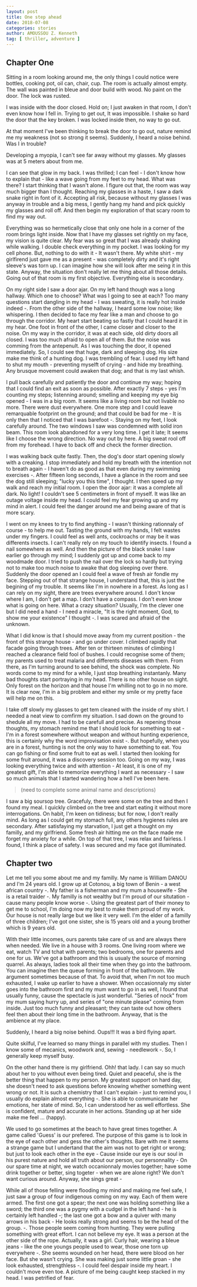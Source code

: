 ```yaml
---
layout: post
title: One step ahead
date: 2018-07-08
categories: stories
author: AMOUSSOU Z. Kenneth
tag: [ thriller, adventure ]
---
```


## Chapter One

Sitting in a room looking around me, the only things I could notice were bottles, cooking pot, oil can, chair, cup. The room is actually almost empty. The wall was painted in bleue and door build with wood. No paint on the door. The lock was rusted.

I was inside with the door closed. Hold on; I just awaken in that room, I don't even know how I fell in. Trying to get out, It was impossible. I shake so hard the door that the key broken. I was locked inside then, no way to go out.

At that moment I've been thinking to break the door to go out, nature remind me my weakness (not so strong it seems). Suddenly, I heard a noise behind. Was I in trouble?

Developing a myopia, I can't see far away without my glasses. My glasses was at 5 meters about from me.

I can see that glow in my back. I was thrilled; I can feel - I don't know how to explain that - like a wave going from my feet to my head. What was there? I start thinking that I wasn't alone. I figure out that, the room was way much bigger than I thought. Reaching my glasses in a haste, I saw a dark snake right in font of it. Accepting all risk, because without my glasses I was anyway in trouble and a big mess, I gently hang my hand and pick quickly my glasses and roll off. And then begin my exploration of that scary room to find my way out.

Everything was so hermetically close that only one hole in a corner of the room brings light inside. Now that I have my glasses set rightly on my face, my vision is quite clear. My fear was so great that I was already shaking while walking. I double check everything in my pocket. I was looking for my cell phone. But, nothing to do with it - It wasn't there. My white shirt - my girlfirend just gave me as a present - was completely dirty and it's right sleeve's was torn up. I can imagine how she will look after me seing it in this state. Anyway, the situation don't really let me thing about all those details. Going out of that room is my first objective. Everything else is secondary.

On my right side I saw a door ajar. On my left hand though was a long hallway. Which one to choose? What was I going to see at each? Too many questions start dangling in my head - I was sweating, it is really hot inside indeed -. From the other side of the hallway, I heard some low noise; like whispering. I then decided to face my fear like a man and choose to go through the corridor. My heart start beating so fastly that I could heard it in my hear. One foot in front of the other, I came closer and closer to the noise. On my way in the corridor, it was at each side, old dirty doors all closed. I was too much afraid to open all of them. But the noise was comming from the antepenult. As I was touching the door, it opened immediately. So, I could see that huge, dark and sleeping dog. His size make me think of a hunting dog. I was trembling of fear. I used my left hand to shut my mouth - preventing myselft of crying - and hide my breathing. Any brusque movement could awaken that dog; and that is my last whish.

I pull back carefully and patiently the door and continue my way; hoping that I could find an exit as soon as possible. After exactly 7 steps - yes I'm counting my steps; listenning around; smelling and keeping my eye big opened - I was in a big room. It seems like a living room but not livable no more. There were dust everywhere. One more step and I could leave remarquable footprint on the ground; and that could be bad for me - It is only then that I noticed that I was barefoot -. Staying on my feet, I look carefully around. The two windows I saw was condemned with solid iron beam. This room look abandoned for a very long time. I get it late; It seems like I choose the wrong direction. No way out by here. A big sweat rool off from my forehead. I have to back off and check the former direction.

I was walking back quite fastly. Then, the dog's door start opening slowly with a creaking. I stop immediately and hold my breath with the intention not to breath again - I haven't do as good as that even during my swimming exercises -. After fifteen long seconds, I have a glance in the room and see the dog still sleeping; "lucky you this time", I thought. I then speed up my walk and reach my initial room. I open the door ajar: it was a complete all dark. No light! I couldn't see 5 centimeters in front of myself. It was like an outage voltage inside my head. I could feel my fear growing up and my mind in alert. I could feel the danger around me and being aware of that is more scary.

I went on my knees to try to find anything - I wasn't thinking rationnaly of course -  to help me out. Tasting the ground with my hands, I felt wastes under my fingers. I could feel as well ants, cockroachs or may be it was differents insects. I can't really rely on my touch to identify insects. I found a nail somewhere as well. And then the picture of the black snake I saw earlier go through my mind; I suddenly got up and come back to my woodmade door. I tried to push the nail over the lock so hardly but trying not to make too much noise to awake that dog sleeping over there. Suddenly the door opened an I could feel a wave of fresh air fondle my face. Stepping out of that strange house, I understand that, this is just the begining of my trouble. It seems like I'm in nowhere in a forest. As long as I can rely on my sight, there are trees everywhere around. I don't know where I am, I don't get a map. I don't have a compass. I don't even know what is going on here. What a crazy situation? Usually, I'm the clever one but I did need a hand - I need a miracle, "It is the right moment, God, to show me your existence" I thought -. I was scared and afraid of the unknown.

What I did know is that I should move away from my current position - the front of this strange house - and go under cover. I climbed rapidly that facade going through trees. After ten or thirteen minutes of climbing I reached a clearance field fool of bushes. I could recognise some of them; my parents used to treat malaria and differents diseases with them. From there, as I'm turning around to see behind, the shock was complete. No words come to my mind for a while, I just stop breathing instantanly. Many bad thoughts start portraying in my head. There is no other house on sight. Only forest on the horizon and that house I'm whilling not to go in no more. It is clear now, I'm in a big problem and either my smile or my pretty face will help me on this.

I take off slowly my glasses to get tem cleaned with the inside of my shirt. I needed a neat view to comfirm my situation. I sad down on the ground to shedule all my move. I had to be carefull and precise. As repening those thoughts, my stomach remind me that I should look for something to eat - I'm in a forest somewhere without weapon and without hunting experience, this is certainly why the word improvisation exist -. 
But hopefully, when you are in a forest, hunting is not the only way to have something to eat. You can go fishing or find some fruit to eat as well.
I started then looking for some fruit around, it was a discovery session too. Going on my way, I was looking everything twice and with attention - At least, it is one of my greatest gift, I'm able to memorize everything I want as necessary -
I saw so much animals that I started wandering how a hell I've been here. 

> (need to complete some animal name and descriptions)

I saw a big soursop tree. Gracefuly, there were some on the tree and then I found my meal. I quickly climbed on the tree and start eating it without more interrogations. On habit, I'm keen on tidiness; but for now, I don't really mind. As long as I could get my stomach full, any others hygienes rules are secondary. After satisfaying my starvation, I just get a thought on my familly, and my girlfriend. Some fresh air hitting me on the face made me forget my anxiety for a while. On top of that tree, I was relax and fairless. I found, I think a place of safety. I was secured and my face got illuminated.

## Chapter two

Let me tell you some about me and my familly. My name is William DANOU and I'm 24 years old. I grow up at Cotonou, a big town of Benin - a west african country -. My father is a fisherman and my mum a housewife - She is  a retail traider -. My familly is not  wealthy but I'm proud of our situtation - cause many people know worse -. Using the greatest part of their money to get me to school, I'm doing now my best to make them proud of my work. Our house is not really large but we like it very well. I'm the elder of a familly of three children; I've got one sister, she is 15 years old and a young brother which is 9 years old.

With their little incomes, ours parents take care of us and are always there when needed. We live in a house with 3 rooms. One living room where we eat, watch TV and tchat with parents; two bedrooms, one for parents and one for us. We've got a bathroom and this is usualy the source of morning quarrel. As always, ladies took all their time when they go into the bathroom. You can imagine then the queue forming in front of the bathroom. We argument sometimes because of that. To avoid that, when I'm not too much exhausted, I wake up earlier to have a shower. When occasionnaly my sister goes into the bathroom first and my mum want to go in as well, I found that usually funny, cause the spectacle is just wonderful. "Series of nock" from my mum saying hurry up, and series of "one minute please" coming from inside. Just too much funny and pleasant; they can taste out how others feel then about their long time in the bathroom. Anyway, that is the ambience at my place.

Suddenly, I heard a big noise behind. Oups!!! It was a bird flying apart. 

Quite skilful, I've learned so many things in parallel with my studies. Then I know some of mecanics, woodwork and, sewing - needlework -. So, I generally keep myself busy.

On the other hand there is my girlfriend. Ohh! that lady. I can say so much about her to you without even being tired. Quiet and peaceful, she is the better thing that happen to my person. My greatest support on hard day, she doesn't need to ask questions before knowing whether something went wrong or not. It is such a chemistry that I can't explain - just to remind you, I usually do explain almost everything -. She is able to communicate her emotions, her state of mind. So, I can understood her as well effortless. She is confident, mature and accurate in her actions. Standing up at her side make me feel ... (happy).

We used to go sometimes at the beach to have great times together. A game called 'Guess' is our prefered. The purpose of this game is to look in the eye of each other and gess the other's thoughts. Bare with me it seems a strange game but I undertand that the aim was not to get right or wrong; but just to look each other in the eye - Cause inside our eye is our soul in his purest nature and hold all truth about our person, our personnality -
On our spare time at night, we watch occanionnaly movies together; have some drink together or better, sing togeter - when we are alone right? We don't want curious around. Anyway, she sings great -

While all of those felling were flooding my mind and making me feel safe, I just saw a group of four indigenous coming on my way. Each of them were armed. The first one got a spear; the next one was holding something like a sword; the third one was a pygmy with a cudgel in the left hand - he is certainly left handled -; the last one got a bow and a quiver with many arrows in his back - He looks really strong and seems to be the head of the group. -. Those people seem coming from hunting. They were pulling something with great effort. I can not believe my eye. It was a person at the other side of the rope. Actually, it was a girl. Curly hair, wearing a bleue jeans - like the one youngs people used to wear, those one torn up everywhere -. She seems wounded on her head, there were blood on her face. But she wasn't crying. She was making just some little groan - she look exhausted, strengthless -. I could feel despair inside my heart. I couldn't move even toe. A picture of me being caught keep stacked in my head. I was petrified of fear.





